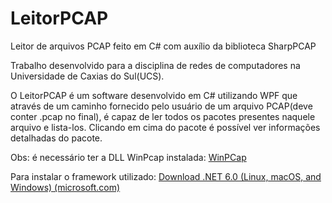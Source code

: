 # LeitorPCAP
Leitor de arquivos PCAP feito em C# com auxílio da biblioteca SharpPCAP

Trabalho desenvolvido para a disciplina de redes de computadores na Universidade de Caxias do Sul(UCS).

O LeitorPCAP é um software desenvolvido em C# utilizando WPF que através de um caminho fornecido pelo usuário de um arquivo PCAP(deve conter .pcap no final), é capaz de ler todos os pacotes presentes naquele arquivo e lista-los. Clicando em cima do pacote é possível ver informações detalhadas do pacote. 

Obs: é necessário ter a DLL WinPcap instalada: [WinPCap](https://www.winpcap.org/install/)

Para instalar o framework utilizado: [Download .NET 6.0 (Linux, macOS, and Windows) (microsoft.com)](https://dotnet.microsoft.com/en-us/download/dotnet/6.0)

